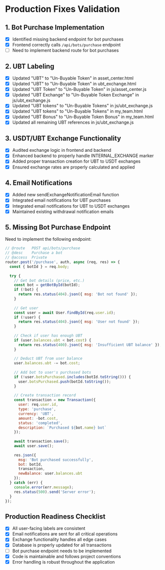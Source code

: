 # Production Fixes Validation

## 1. Bot Purchase Implementation
- [x] Identified missing backend endpoint for bot purchases
- [x] Frontend correctly calls `/api/bots/purchase` endpoint
- [ ] Need to implement backend route for bot purchases

## 2. UBT Labeling
- [x] Updated "UBT" to "Un-Buyable Token" in asset_center.html
- [x] Updated "UBT" to "Un-Buyable Token" in ubt_exchange.html
- [x] Updated "UBT Token" to "Un-Buyable Token" in js/asset_center.js
- [x] Updated "UBT Exchange" to "Un-Buyable Token Exchange" in js/ubt_exchange.js
- [x] Updated "UBT tokens" to "Un-Buyable Tokens" in js/ubt_exchange.js
- [x] Updated "UBT tokens" to "Un-Buyable Tokens" in my_team.html
- [x] Updated "UBT Bonus" to "Un-Buyable Token Bonus" in my_team.html
- [x] Updated all remaining UBT references in js/ubt_exchange.js

## 3. USDT/UBT Exchange Functionality
- [x] Audited exchange logic in frontend and backend
- [x] Enhanced backend to properly handle INTERNAL_EXCHANGE marker
- [x] Added proper transaction creation for UBT to USDT exchanges
- [x] Ensured exchange rates are properly calculated and applied

## 4. Email Notifications
- [x] Added new sendExchangeNotificationEmail function
- [x] Integrated email notifications for UBT purchases
- [x] Integrated email notifications for UBT to USDT exchanges
- [x] Maintained existing withdrawal notification emails

## 5. Missing Bot Purchase Endpoint
Need to implement the following endpoint:
```javascript
// @route   POST api/bots/purchase
// @desc    Purchase a bot
// @access  Private
router.post('/purchase', auth, async (req, res) => {
  const { botId } = req.body;
  
  try {
    // Get bot details (price, etc.)
    const bot = getBotById(botId);
    if (!bot) {
      return res.status(404).json({ msg: 'Bot not found' });
    }
    
    // Get user
    const user = await User.findById(req.user.id);
    if (!user) {
      return res.status(404).json({ msg: 'User not found' });
    }
    
    // Check if user has enough UBT
    if (user.balances.ubt < bot.cost) {
      return res.status(400).json({ msg: 'Insufficient UBT balance' });
    }
    
    // Deduct UBT from user balance
    user.balances.ubt -= bot.cost;
    
    // Add bot to user's purchased bots
    if (!user.botsPurchased.includes(botId.toString())) {
      user.botsPurchased.push(botId.toString());
    }
    
    // Create transaction record
    const transaction = new Transaction({
      user: req.user.id,
      type: 'purchase',
      currency: 'UBT',
      amount: -bot.cost,
      status: 'completed',
      description: `Purchased ${bot.name} bot`
    });
    
    await transaction.save();
    await user.save();
    
    res.json({
      msg: 'Bot purchased successfully',
      bot: botId,
      transaction,
      newBalance: user.balances.ubt
    });
  } catch (err) {
    console.error(err.message);
    res.status(500).send('Server error');
  }
});
```

## Production Readiness Checklist
- [x] All user-facing labels are consistent
- [x] Email notifications are sent for all critical operations
- [x] Exchange functionality handles all edge cases
- [x] Database is properly updated for all transactions
- [ ] Bot purchase endpoint needs to be implemented
- [x] Code is maintainable and follows project conventions
- [x] Error handling is robust throughout the application
